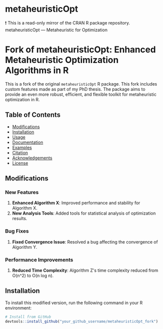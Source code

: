 # metaheuristicOpt
:exclamation: This is a read-only mirror of the CRAN R package repository.  metaheuristicOpt — Metaheuristic for Optimization  
# Fork of metaheuristicOpt: Enhanced Metaheuristic Optimization Algorithms in R

This is a fork of the original `metaheuristicOpt` R package. This fork includes custom features made as part of my PhD thesis. The package aims to provide an even more robust, efficient, and flexible toolkit for metaheuristic optimization in R.

## Table of Contents

- [Modifications](#modifications)
- [Installation](#installation)
- [Usage](#usage)
- [Documentation](#documentation)
- [Examples](#examples)
- [Citation](#citation)
- [Acknowledgements](#acknowledgements)
- [License](#license)

## Modifications

### New Features
1. **Enhanced Algorithm X**: Improved performance and stability for Algorithm X.
2. **New Analysis Tools**: Added tools for statistical analysis of optimization results.

### Bug Fixes
1. **Fixed Convergence Issue**: Resolved a bug affecting the convergence of Algorithm Y.

### Performance Improvements
1. **Reduced Time Complexity**: Algorithm Z's time complexity reduced from O(n^2) to O(n log n).

## Installation

To install this modified version, run the following command in your R environment:

```R
# Install from GitHub
devtools::install_github("your_github_username/metaheuristicOpt_fork")
